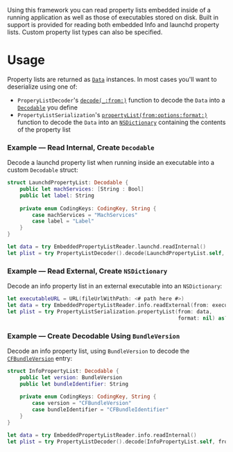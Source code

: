 Using this framework you can read property lists embedded inside of a running application as well as those of
executables stored on disk. Built in support is provided for reading both embedded Info and launchd property lists.
Custom property list types can also be specified.

# Usage
Property lists are returned as [`Data`](https://developer.apple.com/documentation/foundation/data) instances. In most
cases you'll want to deserialize using one of:
 * `ProperyListDecoder`'s
   [`decode(_:from:)`](https://developer.apple.com/documentation/foundation/propertylistdecoder/2895397-decode)
   function to decode the `Data` into a [`Decodable`](https://developer.apple.com/documentation/swift/decodable)
   you define
 * `PropertyListSerialization`'s 
   [`propertyList(from:options:format:)`](https://developer.apple.com/documentation/foundation/propertylistserialization/1409678-propertylist)
   function to decode the `Data` into an 
   [`NSDictionary`](https://developer.apple.com/documentation/foundation/nsdictionary) containing the contents of the
   property list

### Example — Read Internal, Create `Decodable`
Decode a launchd property list when running inside an executable into a custom `Decodable` struct:
```swift
struct LaunchdPropertyList: Decodable {
    public let machServices: [String : Bool]
    public let label: String
    
    private enum CodingKeys: CodingKey, String {
        case machServices = "MachServices"
        case label = "Label"
    }
}

let data = try EmbeddedPropertyListReader.launchd.readInternal()
let plist = try PropertyListDecoder().decode(LaunchdPropertyList.self, from: data)
```

### Example — Read External, Create `NSDictionary`
Decode an info property list in an external executable into an `NSDictionary`:
```swift
let executableURL = URL(fileUrlWithPath: <# path here #>)
let data = try EmbeddedPropertyListReader.info.readExternal(from: executableURL)
let plist = try PropertyListSerialization.propertyList(from: data,
                                                       format: nil) as? NSDictionary
```

### Example — Create Decodable Using `BundleVersion`
Decode an info property list, using `BundleVersion` to decode the 
 [`CFBundleVersion`](https://developer.apple.com/documentation/bundleresources/information_property_list/cfbundleversion) 
entry:

```swift
struct InfoPropertyList: Decodable {
    public let version: BundleVersion
    public let bundleIdentifier: String
    
    private enum CodingKeys: CodingKey, String {
        case version = "CFBundleVersion"
        case bundleIdentifier = "CFBundleIdentifier"
    }
}

let data = try EmbeddedPropertyListReader.info.readInternal()
let plist = try PropertyListDecoder().decode(InfoPropertyList.self, from: data)
```
